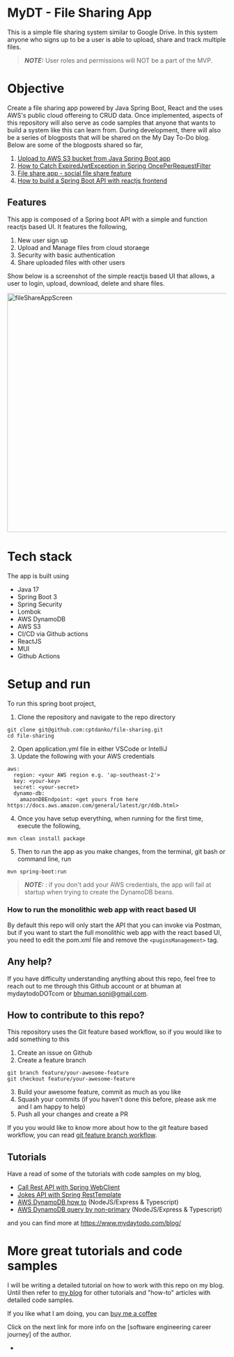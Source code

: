 # MyDT - File Sharing App

This is a simple file sharing system similar to Google Drive. In this system anyone who signs up to be a user is able to
upload, share and track multiple files.

> **_NOTE:_**  User roles and permissions will NOT be a part of the MVP.

# Objective

Create a file sharing app powered by Java Spring Boot, React and the uses AWS's public cloud offereing to CRUD data.
Once implemented, aspects of this repository will also serve as code samples that anyone that wants to build a system
like this can learn from. During development, there will also be a series of blogposts that will be shared on the My Day
To-Do blog. Below are some of the blogposts shared so far,

1. [Upload to AWS S3 bucket from Java Spring Boot app]
2. [How to Catch ExpiredJwtException in Spring OncePerRequestFilter]
3. [File share app - social file share feature]
4. [How to build a Spring Boot API with reactjs frontend]

## Features

This app is composed of a Spring boot API with a simple and function reactjs based UI. It features the following,

1. New user sign up
2. Upload and Manage files from cloud storaege
3. Security with basic authentication
4. Share uploaded files with other users

Show below is a screenshot of the simple reactjs based UI that allows, a user to login, upload, download, delete and
share files.

<img width="549" alt="fileShareAppScreen" src="https://github.com/user-attachments/assets/791d0d71-3c2f-4212-94cb-7f8045768cf2">

# Tech stack

The app is built using

- Java 17
- Spring Boot 3
- Spring Security
- Lombok
- AWS DynamoDB
- AWS S3
- CI/CD via Github actions
- ReactJS
- MUI
- Github Actions

# Setup and run

To run this spring boot project,

1. Clone the repository and navigate to the repo directory

```shell
git clone git@github.com:cptdanko/file-sharing.git
cd file-sharing
```

2. Open application.yml file in either VSCode or IntelliJ
3. Update the following with your AWS credentials

```shell
aws:
  region: <your AWS region e.g. 'ap-southeast-2'> 
  key: <your-key>
  secret: <your-secret>
  dynamo-db:
    amazonDBEndpoint: <get yours from here https://docs.aws.amazon.com/general/latest/gr/ddb.html>
```

4. Once you have setup everything, when running for the first time, execute the following,

 ```
mvn clean install package 
```

5. Then to run the app as you make changes, from the terminal, git bash or command line, run

```shell
mvn spring-boot:run
```

> **_NOTE:_** : if you don't add your AWS credentials, the app will fail at startup when trying to create the DynamoDB
> beans.

### How to run the monolithic web app with react based UI

By default this repo will only start the API that you can invoke via Postman, but if you want to start the full
monolithic web app with the react based UI, you need to edit the pom.xml file and remove the `<puginsManagement>` tag.

## Any help?

If you have difficulty understanding anything about this repo, feel free to reach out to me through this Github account
or at bhuman at mydaytodoDOTcom or bhuman.soni@gmail.com.

## How to contribute to this repo?
This repository uses the Git feature based workflow, so if you would like to add something to this
1. Create an issue on Github
2. Create a feature branch
```
git branch feature/your-awesome-feature
git checkout feature/your-awesome-feature
```
3. Build your awesome feature, commit as much as you like
4. Squash your commits (if you haven't done this before, please ask me and I am happy to help) 
5. Push all your changes and create a PR

If you you would like to know more about how to the git feature based workflow, you can read [git feature branch workflow].


## Tutorials

Have a read of some of the tutorials with code samples on my blog,

- [Call Rest API with Spring WebClient]
- [Jokes API with Spring RestTemplate]
- [AWS DynamoDB how to] (NodeJS/Express & Typescript)
- [AWS DynamoDB query by non-primary] (NodeJS/Express & Typescript)

and you can find more at https://www.mydaytodo.com/blog/

# More great tutorials and code samples

I will be writing a detailed tutorial on how to work with this repo on my blog. Until then refer to [my blog] for other
tutorials and "how-to" articles with detailed code samples.

If you like what I am doing, you can [buy me a coffee]

Click on the next link for more info on the [software engineering career journey] of the author.

[How to Catch ExpiredJwtException in Spring OncePerRequestFilter]: https://mydaytodo.com/how-to-catch-expiredjwtexception-in-spring-onceperrequestfilter/

[Upload to AWS S3 bucket from Java Spring Boot app]: https://mydaytodo.com/upload-to-aws-s3-bucket-from-java-spring-boot-app/

[File share app - social file share feature]: https://mydaytodo.com/epic-social-file-share-feature/

[How to build a Spring Boot API with reactjs frontend]: https://mydaytodo.com/spring-boot-api-with-reactjs/

[Jokes API with Spring RestTemplate]: https://mydaytodo.com/how-to-build-a-jokes-client-in-java-spring-boot-with-resttemplate/

[Call Rest API with Spring WebClient]: https://mydaytodo.com/how-to-call-rest-api-with-webclient/

[Node Typescript CRUD Notes]: https://github.com/cptdanko/node_typescript_crud_notes

[AWS DynamoDB query by non-primary]: https://mydaytodo.com/how-to-query-dynamodb-with-non-primary-key-column/

[AWS DynamoDB how to]: https://mydaytodo.com/aws-dynamodb-typescript-how-to/

[frontend in the repo]: https://github.com/cptdanko/react_typescript_todo_list

[native iOS app]: https://apps.apple.com/au/app/my-day-to-do-smart-task-list/id1020072048

[line 16]: https://github.com/cptdanko/nodetypescriptcrudnotes/blob/main/src/db.ts#L16

[my blog]: https://mydaytodo.com/blog/

[line 17]: https://github.com/cptdanko/nodetypescriptcrudnotes/blob/main/src/db.ts#L17

[AWS docs]: https://docs.aws.amazon.com/cli/latest/userguide/cli-configure-envvars.html

[blogpost]: https://mydaytodo.com/blog/

[buy me a coffee]: https://www.buymeacoffee.com/bhumansoni
- [git feature branch workflow]: https://www.atlassian.com/git/tutorials/comparing-workflows/feature-branch-workflow
